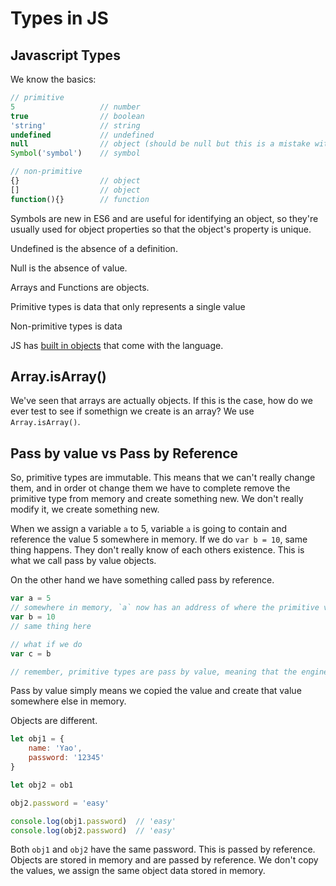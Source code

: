 # Types in JS

## Javascript Types

We know the basics:
```js
// primitive
5					// number
true				// boolean
'string'			// string
undefined			// undefined
null				// object (should be null but this is a mistake with typeof)
Symbol('symbol')	// symbol

// non-primitive
{}					// object
[]					// object
function(){}		// function
```

Symbols are new in ES6 and are useful for identifying an object, so they're usually used for object properties so that the object's property is unique.

Undefined is the absence of a definition. 

Null is the absence of value.

Arrays and Functions are objects.

Primitive types is data that only represents a single value

Non-primitive types is data

JS has [built in objects](https://developer.mozilla.org/en-US/docs/Web/JavaScript/Reference/Global_Objects) that come with the language. 

## Array.isArray()

We've seen that arrays are actually objects. If this is the case, how do we ever test to see if somethign we create is an array? We use `Array.isArray()`. 

## Pass by value vs Pass by Reference

So, primitive types are immutable. This means that we can't really change them, and in order ot change them we have to complete remove the primitive type from memory and create something new. We don't really modify it, we create something new. 

When we assign a variable `a` to 5, variable `a` is going to contain and reference the value 5 somewhere in memory. If we do `var b = 10`, same thing happens. They don't really know of each others existence. This is what we call pass by value objects. 

On the other hand we have something called pass by reference. 
```js
var a = 5
// somewhere in memory, `a` now has an address of where the primitive value 5 sits
var b = 10
// same thing here

// what if we do
var c = b

// remember, primitive types are pass by value, meaning that the engine copied the primitive type value to the new variable
```

Pass by value simply means we copied the value and create that value somewhere else in memory.

Objects are different. 
```js
let obj1 = {
	name: 'Yao',
	password: '12345'
}

let obj2 = ob1

obj2.password = 'easy'

console.log(obj1.password)	// 'easy' 
console.log(obj2.password)	// 'easy'
```

Both `obj1` and `obj2` have the same password. This is passed by reference. Objects are stored in memory and are passed by reference. We don't copy the values, we assign the same object data stored in memory.

 